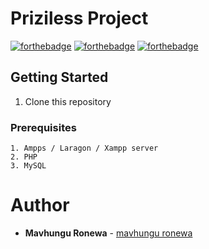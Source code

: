 # Priziless Project

[![forthebadge](https://forthebadge.com/images/badges/uses-css.svg)](http://forthebadge.com)
[![forthebadge](https://forthebadge.com/images/badges/validated-html5.svg)](http://forthebadge.com)
[![forthebadge](http://forthebadge.com/images/badges/built-with-love.svg)](http://forthebadge.com)
<!--img src="https://www.vectorlogo.zone/logos/php/php-icon.svg" alt="postman" width="40" height="40"/-->
 


## Getting Started
1. Clone this repository

### Prerequisites
```
1. Ampps / Laragon / Xampp server
2. PHP
3. MySQL

```

# Author
- **Mavhungu Ronewa** - [mavhungu ronewa](https://ronewam.netlify.app)
